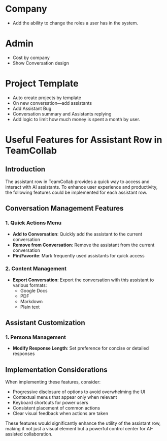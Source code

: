 # Company
- Add the ability to change the roles a user has in the system.

# Admin
- Cost by company
- Show Conversation design

# Project Template
- Auto create projects by template
- On new conversation—add assistants
- Add Assistant Bug
- Conversation summary and Assistants replying
- Add logic to limit how much money is spent a month by user.








# Useful Features for Assistant Row in TeamCollab

## Introduction
The assistant row in TeamCollab provides a quick way to access and interact with AI assistants. To enhance user experience and productivity, the following features could be implemented for each assistant row.

## Conversation Management Features

### 1. Quick Actions Menu
- **Add to Conversation**: Quickly add the assistant to the current conversation
- **Remove from Conversation**: Remove the assistant from the current conversation
- **Pin/Favorite**: Mark frequently used assistants for quick access

### 2. Content Management
- **Export Conversation**: Export the conversation with this assistant to various formats:
  - Google Docs
  - PDF
  - Markdown
  - Plain text

## Assistant Customization

### 1. Persona Management
- **Modify Response Length**: Set preference for concise or detailed responses

## Implementation Considerations

When implementing these features, consider:
- Progressive disclosure of options to avoid overwhelming the UI
- Contextual menus that appear only when relevant
- Keyboard shortcuts for power users
- Consistent placement of common actions
- Clear visual feedback when actions are taken

These features would significantly enhance the utility of the assistant row, making it not just a visual element but a powerful control center for AI-assisted collaboration.

